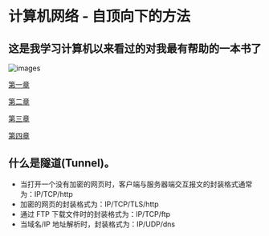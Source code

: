 # 计算机网络 - 自顶向下的方法

## 这是我学习计算机以来看过的对我最有帮助的一本书了

![images](https://img3.doubanio.com/view/subject/l/public/s27667093.jpg)

[第一章](./第一章.md)

[第二章](./第二章.md)

[第三章](./第三章.md)

[第四章](./第四章.md)

## 什么是隧道(Tunnel)。

- 当打开一个没有加密的网页时，客户端与服务器端交互报文的封装格式通常为：IP/TCP/http
- 加密的网页的封装格式为：IP/TCP/TLS/http
- 通过 FTP 下载文件时的封装格式为：IP/TCP/ftp
- 当域名/IP 地址解析时，封装格式为：IP/UDP/dns
